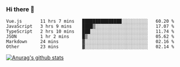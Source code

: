 ### Hi there 👋



<!--
**webB1an/webB1an** is a ✨ _special_ ✨ repository because its `README.md` (this file) appears on your GitHub profile.

Here are some ideas to get you started:

- 🔭 I’m currently working on ...
- 🌱 I’m currently learning ...
- 👯 I’m looking to collaborate on ...
- 🤔 I’m looking for help with ...
- 💬 Ask me about ...
- 📫 How to reach me: ...
- 😄 Pronouns: ...
- ⚡ Fun fact: ...
-->

<!--START_SECTION:waka-->

```text
Vue.js       11 hrs 7 mins   ███████████████░░░░░░░░░░   60.20 %
JavaScript   3 hrs 9 mins    ████▒░░░░░░░░░░░░░░░░░░░░   17.07 %
TypeScript   2 hrs 10 mins   ███░░░░░░░░░░░░░░░░░░░░░░   11.74 %
JSON         1 hr 2 mins     █▒░░░░░░░░░░░░░░░░░░░░░░░   05.62 %
Markdown     24 mins         ▓░░░░░░░░░░░░░░░░░░░░░░░░   02.16 %
Other        23 mins         ▓░░░░░░░░░░░░░░░░░░░░░░░░   02.14 %
```

<!--END_SECTION:waka-->


[![Anurag's github stats](https://github-readme-stats.vercel.app/api?username=webB1an&show_icons=true&theme=radical)](https://github.com/anuraghazra/github-readme-stats)

